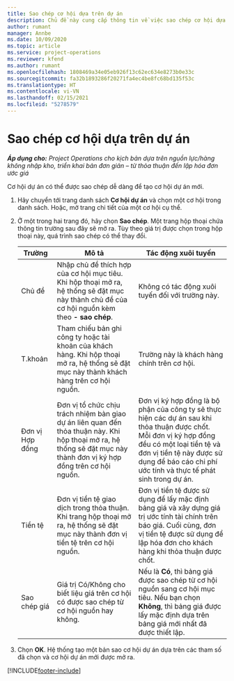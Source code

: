 ```yaml
---
title: Sao chép cơ hội dựa trên dự án
description: Chủ đề này cung cấp thông tin về việc sao chép cơ hội dựa trên dự án trong Project Operations.
author: rumant
manager: Annbe
ms.date: 10/09/2020
ms.topic: article
ms.service: project-operations
ms.reviewer: kfend
ms.author: rumant
ms.openlocfilehash: 1808469a34e05eb926f13c62ec634e8273b0e33c
ms.sourcegitcommit: fa32b1893286f20271fa4ec4be8fc68bd135f53c
ms.translationtype: HT
ms.contentlocale: vi-VN
ms.lasthandoff: 02/15/2021
ms.locfileid: "5278579"
---
```

# <a name="copy-project-based-opportunities"></a>Sao chép cơ hội dựa trên dự án

_**Áp dụng cho:** Project Operations cho kịch bản dựa trên nguồn lực/hàng không nhập kho, triển khai bản đơn giản – từ thỏa thuận đến lập hóa đơn ước giá_


Cơ hội dự án có thể được sao chép dễ dàng để tạo cơ hội dự án mới. 

1. Hãy chuyển tới trang danh sách **Cơ hội dự án** và chọn một cơ hội trong danh sách. Hoặc, mở trang chi tiết của một cơ hội cụ thể. 
2. Ở một trong hai trang đó, hãy chọn **Sao chép**. Một trang hộp thoại chứa thông tin trường sau đây sẽ mở ra. Tùy theo giá trị được chọn trong hộp thoại này, quá trình sao chép có thể thay đổi.

    | **Trường** | **Mô tả** | **Tác động xuôi tuyến** |
    | --- | --- | --- |
    | Chủ đề | Nhập chủ đề thích hợp của cơ hội mục tiêu. Khi hộp thoại mở ra, hệ thống sẽ đặt mục này thành chủ đề của cơ hội nguồn kèm theo **- sao chép**. | Không có tác động xuôi tuyến đối với trường này. |
    | T.khoản | Tham chiếu bản ghi công ty hoặc tài khoản của khách hàng. Khi hộp thoại mở ra, hệ thống sẽ đặt mục này thành khách hàng trên cơ hội nguồn. | Trường này là khách hàng chính trên cơ hội. |
    | Đơn vị Hợp đồng | Đơn vị tổ chức chịu trách nhiệm bàn giao dự án liên quan đến thỏa thuận này. Khi hộp thoại mở ra, hệ thống sẽ đặt mục này thành đơn vị ký hợp đồng trên cơ hội nguồn. | Đơn vị ký hợp đồng là bộ phận của công ty sẽ thực hiện các dự án sau khi thỏa thuận được chốt. Mỗi đơn vị ký hợp đồng đều có một loại tiền tệ và đơn vị tiền tệ này được sử dụng để báo cáo chi phí ước tính và thực tế phát sinh trong dự án. |
    | Tiền tệ | Đơn vị tiền tệ giao dịch trong thỏa thuận. Khi trang hộp thoại mở ra, hệ thống sẽ đặt mục này thành đơn vị tiền tệ trên cơ hội nguồn. | Đơn vị tiền tệ được sử dụng để lấy mặc định bảng giá và xây dựng giá trị ước tính tài chính trên báo giá. Cuối cùng, đơn vị tiền tệ được sử dụng để lập hóa đơn cho khách hàng khi thỏa thuận được chốt. |
    | Sao chép giá | Giá trị Có/Không cho biết liệu giá trên cơ hội có được sao chép từ cơ hội nguồn hay không. | Nếu là **Có**, thì bảng giá được sao chép từ cơ hội nguồn sang cơ hội mục tiêu. Nếu bạn chọn **Không**, thì bảng giá được lấy mặc định dựa trên bảng giá mới nhất đã được thiết lập. |

3. Chọn **OK**. Hệ thống tạo một bản sao cơ hội dự án dựa trên các tham số đã chọn và cơ hội dự án mới được mở ra.


[!INCLUDE[footer-include](../includes/footer-banner.md)]